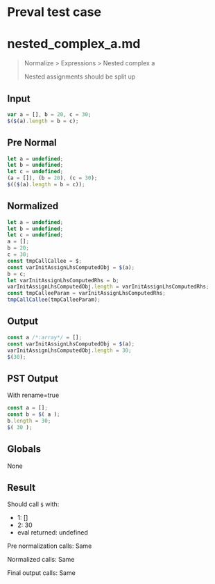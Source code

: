 # Preval test case

# nested_complex_a.md

> Normalize > Expressions > Nested complex a
>
> Nested assignments should be split up

## Input

`````js filename=intro
var a = [], b = 20, c = 30;
$($(a).length = b = c);
`````

## Pre Normal


`````js filename=intro
let a = undefined;
let b = undefined;
let c = undefined;
(a = []), (b = 20), (c = 30);
$(($(a).length = b = c));
`````

## Normalized


`````js filename=intro
let a = undefined;
let b = undefined;
let c = undefined;
a = [];
b = 20;
c = 30;
const tmpCallCallee = $;
const varInitAssignLhsComputedObj = $(a);
b = c;
let varInitAssignLhsComputedRhs = b;
varInitAssignLhsComputedObj.length = varInitAssignLhsComputedRhs;
const tmpCalleeParam = varInitAssignLhsComputedRhs;
tmpCallCallee(tmpCalleeParam);
`````

## Output


`````js filename=intro
const a /*:array*/ = [];
const varInitAssignLhsComputedObj = $(a);
varInitAssignLhsComputedObj.length = 30;
$(30);
`````

## PST Output

With rename=true

`````js filename=intro
const a = [];
const b = $( a );
b.length = 30;
$( 30 );
`````

## Globals

None

## Result

Should call `$` with:
 - 1: []
 - 2: 30
 - eval returned: undefined

Pre normalization calls: Same

Normalized calls: Same

Final output calls: Same
